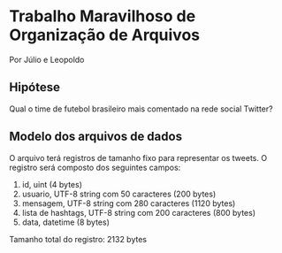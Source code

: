 # Trabalho Maravilhoso de Organização de Arquivos

Por Júlio e Leopoldo

## Hipótese

Qual o time de futebol brasileiro mais comentado na rede social Twitter?

## Modelo dos arquivos de dados

O arquivo terá registros de tamanho fixo para representar os tweets. O registro será composto dos seguintes campos:

1. id, uint (4 bytes)
1. usuario, UTF-8 string com 50 caracteres (200 bytes)
1. mensagem, UTF-8 string com 280 caracteres (1120 bytes)
1. lista de hashtags, UTF-8 string com 200 caracteres (800 bytes)
1. data, datetime (8 bytes)

Tamanho total do registro: 2132 bytes
